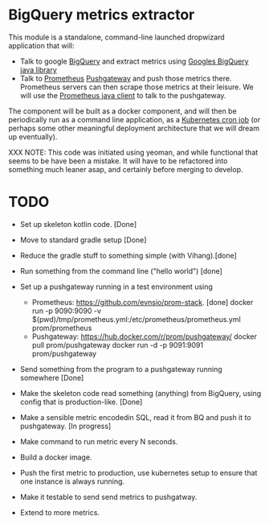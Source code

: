 BigQuery metrics extractor
=======


This module is a standalone, command-line launched dropwizard application
that will:

* Talk to google [BigQuery](https://cloud.google.com/bigquery/) and
  extract metrics using [Googles BigQuery java library](https://cloud.google.com/bigquery/docs/reference/libraries)
* Talk to [Prometheus](https://prometheus.io)
  [Pushgateway](https://github.com/prometheus/pushgateway) and push
  those metrics there.  Prometheus servers can then scrape those
  metrics at their leisure.  We will use the
  [Prometheus java client](https://github.com/prometheus/client_java)
  to talk to the pushgateway.

The component will be built as a docker component, and will then be periodically
run as a command line application, as a
[Kubernetes cron job](https://kubernetes.io/docs/concepts/workloads/controllers/cron-jobs/)
(or perhaps some other meaningful deployment architecture that we will dream up eventually).


XXX NOTE: This code was initiated using yeoman, and while functional that seems to be
have been a mistake.  It will have to be refactored into something much
leaner asap, and certainly before merging to develop.

TODO
===

* Set up skeleton kotlin code. [Done]
* Move to standard gradle setup [Done]
* Reduce the gradle stuff to something simple (with Vihang).[done]
* Run something from the command line ("hello world") [done]
* Set up a pushgateway running in a test environment using
  * Prometheus: https://github.com/evnsio/prom-stack. [done]
          docker run -p 9090:9090 -v $(pwd)/tmp/prometheus.yml:/etc/prometheus/prometheus.yml prom/prometheus
  * Pushgateway: https://hub.docker.com/r/prom/pushgateway/
          docker pull prom/pushgateway
          docker run -d -p 9091:9091 prom/pushgateway

* Send something from the program to a pushgateway running somewhere [Done]
* Make the skeleton code read something (anything) from BigQuery, using config
  that is production-like.  [Done]
* Make a sensible metric encodedin SQL, read it from BQ and push it to pushgateway. [In progress]
* Make command to run metric every N seconds.
* Build a docker image.
* Push the first metric to production, use kubernetes setup to ensure
  that one instance is always running.
* Make it testable to send send metrics to pushgatway.
* Extend to more metrics.